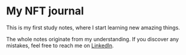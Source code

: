 # My NFT journal

This is my first study notes, where I start learning new amazing things.

The whole notes originate from my understanding. If you discover any mistakes, feel free to reach me on [LinkedIn](https://www.linkedin.com/in/ngoc-phan-thieu-856259128/).
